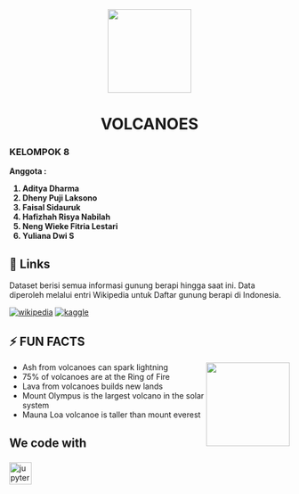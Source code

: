 <div align="center">
  <img height="150" src="https://github.com/Zivalez/Zivalez/blob/main/yaemikochibi.gif?raw=true"  />
</div>

###

<h1 align="center">VOLCANOES</h1>

###

<p><b>
  <h3>KELOMPOK 8</h3>
   Anggota :
    <ol>
    <li>Aditya Dharma</li>
    <li>Dheny Puji Laksono</li>
    <li>Faisal Sidauruk</li>
    <li>Hafizhah Risya Nabilah</li>
    <li>Neng Wieke Fitria Lestari</li>
    <li>Yuliana Dwi S</li>
    </ol>
</b></p>

## 🔗 Links

Dataset berisi semua informasi gunung berapi hingga saat ini.
Data diperoleh melalui entri Wikipedia untuk Daftar gunung berapi di Indonesia.

[![wikipedia](https://img.shields.io/badge/wikipedia-636466?style=for-the-badge&logo=wikipedia&logoColor=white)](https://en.wikipedia.org/wiki/List_of_volcanoes_in_Indonesia)
[![kaggle](https://img.shields.io/badge/kaggle-1DA1F2?style=for-the-badge&logo=kaggle&logoColor=white)](https://www.kaggle.com/datasets/heyrobin/volcanoes-in-indonesia)

## ⚡ FUN FACTS

<img align="right" height="150" src="https://github.com/isallls/pembelajaran-learning-/blob/main/volcanoes.gif?raw=true"/>

<ul>
  <li>Ash from volcanoes can spark lightning</li>
  <li>75% of volcanoes are at the Ring of Fire</li>
  <li>Lava from volcanoes builds new lands</li>
  <li>Mount Olympus is the largest volcano in the solar system</li>
  <li>Mauna Loa volcanoe is taller than mount everest</li>
</ul>

###

<h2 align="left">We code with</h2>

###

<div align="left">
  <img src="https://cdn.jsdelivr.net/gh/devicons/devicon/icons/jupyter/jupyter-original.svg" height="40" alt="jupyter logo"  />
</div>

###
